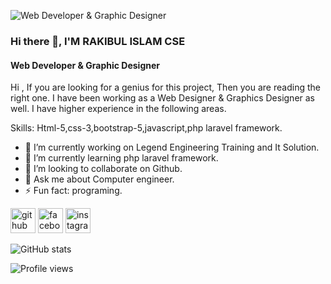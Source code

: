  ![Web Developer & Graphic Designer](https://scontent.fdac149-1.fna.fbcdn.net/v/t39.30808-6/268989679_455320946053657_1390728160144638743_n.jpg?_nc_cat=106&ccb=1-5&_nc_sid=e3f864&_nc_eui2=AeHRgZtBNBiXaf6aaVk0tIyJtKuxCJmt8SS0q7EIma3xJB0kNyfbvHJgfMAry-_tKU0g2M0ifIc_vPsrie-jCSQB&_nc_ohc=FV4675NRc6QAX-O9QWQ&_nc_ht=scontent.fdac149-1.fna&oh=00_AT_-KJoDolkHj9pDiCwb7DlzFiY2uuGgXdxSFDQErF6uNw&oe=61F7CFD4)
### Hi there 👋, I'M RAKIBUL ISLAM CSE
#### Web Developer & Graphic Designer


Hi , If you are looking for a genius for this project, Then you are reading the right one. I have been working as a Web Designer & Graphics Designer as well. I have higher experience in the following areas.

Skills: Html-5,css-3,bootstrap-5,javascript,php laravel framework.

- 🔭 I’m currently working on Legend Engineering Training and It Solution. 
- 🌱 I’m currently learning php laravel framework. 
- 👯 I’m looking to collaborate on Github. 
- 💬 Ask me about Computer engineer. 
- ⚡ Fun fact: programing. 


[<img src='https://cdn.jsdelivr.net/npm/simple-icons@3.0.1/icons/github.svg' alt='github' height='40'>](https://github.com/rakibulislamcse5)  [<img src='https://cdn.jsdelivr.net/npm/simple-icons@3.0.1/icons/facebook.svg' alt='facebook' height='40'>](https://www.facebook.com/https://www.facebook.com/profile.php?id=100047272655881)  [<img src='https://cdn.jsdelivr.net/npm/simple-icons@3.0.1/icons/instagram.svg' alt='instagram' height='40'>](https://www.instagram.com/https://www.instagram.com/rakibulhridoy52//)  

![GitHub stats](https://github-readme-stats.vercel.app/api?username=rakibulislamcse5&show_icons=true)  

![Profile views](https://gpvc.arturio.dev/rakibulislamcse5)  
